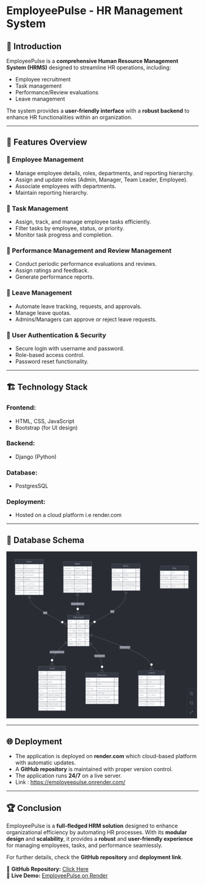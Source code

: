 # EmployeePulse - HR Management System

## 📌 Introduction
EmployeePulse is a **comprehensive Human Resource Management System (HRMS)** designed to streamline HR operations, including:
- Employee recruitment
- Task management
- Performance/Review evaluations
- Leave management

The system provides a **user-friendly interface** with a **robust backend** to enhance HR functionalities within an organization.

---

## 🚀 Features Overview

### **🔹 Employee Management**
- Manage employee details, roles, departments, and reporting hierarchy.
- Assign and update roles (Admin, Manager, Team Leader, Employee).
- Associate employees with departments.
- Maintain reporting hierarchy.

### **🔹 Task Management**
- Assign, track, and manage employee tasks efficiently.
- Filter tasks by employee, status, or priority.
- Monitor task progress and completion.

### **🔹 Performance Management and Review Management**
- Conduct periodic performance evaluations and reviews.
- Assign ratings and feedback.
- Generate performance reports.

### **🔹 Leave Management**
- Automate leave tracking, requests, and approvals.
- Manage leave quotas.
- Admins/Managers can approve or reject leave requests.

### **🔹 User Authentication & Security**
- Secure login with username and password.
- Role-based access control.
- Password reset functionality.

---

## 🏗️ Technology Stack

### **Frontend:**
- HTML, CSS, JavaScript
- Bootstrap (for UI design)

### **Backend:**
- Django (Python)

### **Database:**
- PostgresSQL 

### **Deployment:**
- Hosted on a cloud platform i.e render.com

---

## 📌 Database Schema
<img src="ER-Diagram.png" alt="Task Manager Screenshot" width="500">

---

## 🌐 Deployment
- The application is deployed on **render.com** which cloud-based platform with automatic updates.
- A **GitHub repository** is maintained with proper version control.
- The application runs **24/7** on a live server.
- Link : https://employeepulse.onrender.com/

---

## 🏆 Conclusion
EmployeePulse is a **full-fledged HRM solution** designed to enhance organizational efficiency by automating HR processes. With its **modular design** and **scalability**, it provides a **robust** and **user-friendly experience** for managing employees, tasks, and performance seamlessly.

For further details, check the **GitHub repository** and **deployment link**.

📌 **GitHub Repository:** [Click Here](https://github.com/Suhas2002G/EmployeePulse)  
📌 **Live Demo:** [EmployeePulse on Render](https://employeepulse.onrender.com/)
